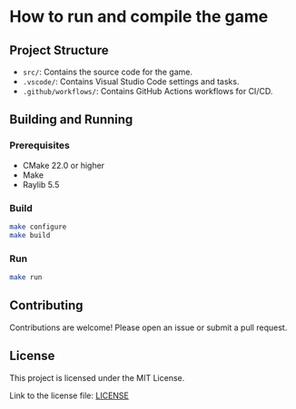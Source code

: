 # How to run and compile the game

## Project Structure

- `src/`: Contains the source code for the game.
- `.vscode/`: Contains Visual Studio Code settings and tasks.
- `.github/workflows/`: Contains GitHub Actions workflows for CI/CD.

## Building and Running

### Prerequisites

- CMake 22.0 or higher
- Make
- Raylib 5.5

### Build

```sh
make configure
make build
```

### Run

```sh
make run
```

## Contributing

Contributions are welcome! Please open an issue or submit a pull request.

## License

This project is licensed under the MIT License.

Link to the license file: [LICENSE](LICENSE)
